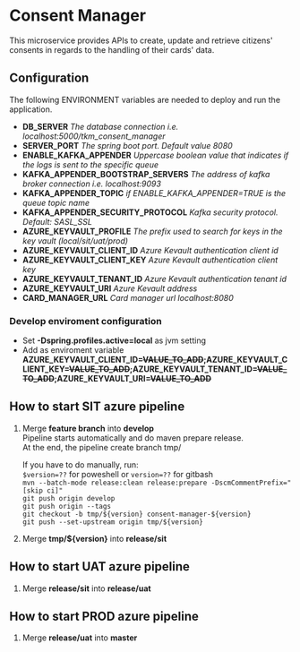 # Consent Manager
This microservice provides APIs to create, update and retrieve citizens' consents in regards to the handling of their cards' data.

## Configuration
The following ENVIRONMENT variables are needed to deploy and run the application.

- **DB_SERVER** *The database connection i.e. localhost:5000/tkm_consent_manager*
- **SERVER_PORT** *The spring boot port. Default value 8080*
- **ENABLE_KAFKA_APPENDER** *Uppercase boolean value that indicates if the logs is sent to the specific queue*
- **KAFKA_APPENDER_BOOTSTRAP_SERVERS** *The address of kafka broker connection i.e. localhost:9093*
- **KAFKA_APPENDER_TOPIC** *if ENABLE_KAFKA_APPENDER=TRUE is the queue topic name*
- **KAFKA_APPENDER_SECURITY_PROTOCOL** *Kafka security protocol. Default: SASL_SSL*
- **AZURE_KEYVAULT_PROFILE** *The prefix used to search for keys in the key vault (local/sit/uat/prod)*
- **AZURE_KEYVAULT_CLIENT_ID** *Azure Kevault authentication client id*
- **AZURE_KEYVAULT_CLIENT_KEY** *Azure Kevault authentication client key*
- **AZURE_KEYVAULT_TENANT_ID** *Azure Kevault authentication tenant id*
- **AZURE_KEYVAULT_URI** *Azure Kevault address*
- **CARD_MANAGER_URL** *Card manager url localhost:8080*

### Develop enviroment configuration
- Set **-Dspring.profiles.active=local** as jvm setting
- Add as enviroment variable **AZURE_KEYVAULT_CLIENT_ID=~~VALUE_TO_ADD~~;AZURE_KEYVAULT_CLIENT_KEY=~~VALUE_TO_ADD~~;AZURE_KEYVAULT_TENANT_ID=~~VALUE_TO_ADD~~;AZURE_KEYVAULT_URI=~~VALUE_TO_ADD~~**

## How to start SIT azure pipeline

1. Merge **feature branch** into **develop**<br>
   Pipeline starts automatically and do maven prepare release.<br>
   At the end, the pipeline create branch tmp/<version><br>

   If you have to do manually, run:<br>
   `$version=??` for poweshell or `version=??` for gitbash<br>
   `mvn --batch-mode release:clean release:prepare -DscmCommentPrefix="[skip ci]"`<br>
   `git push origin develop`<br>
   `git push origin --tags`<br>
   `git checkout -b tmp/${version} consent-manager-${version}`<br>
   `git push --set-upstream origin tmp/${version}`<br>

2. Merge **tmp/${version}** into **release/sit**

## How to start UAT azure pipeline

1. Merge **release/sit** into **release/uat**

## How to start PROD azure pipeline

1. Merge **release/uat** into **master**